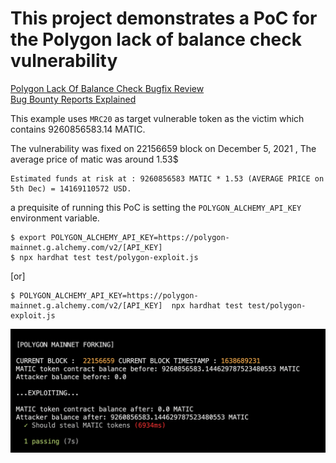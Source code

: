 # This project demonstrates a PoC for the Polygon lack of balance check vulnerability


[Polygon Lack Of Balance Check Bugfix Review](https://medium.com/immunefi/polygon-lack-of-balance-check-bugfix-postmortem-2-2m-bounty-64ec66c24c7d)  
[Bug Bounty Reports Explained](https://www.youtube.com/watch?v=wc4jARFuVYg&ab_channel=BugBountyReportsExplained)


This example uses `MRC20` as target vulnerable token as the victim which contains 9260856583.14 MATIC.

The vulnerability was fixed on 22156659 block on December 5, 2021 , The average price of matic was around 1.53$

```
Estimated funds at risk at : 9260856583 MATIC * 1.53 (AVERAGE PRICE on 5th Dec) = 14169110572 USD.
```

a prequisite of running this PoC is setting the `POLYGON_ALCHEMY_API_KEY` environment variable.

```
$ export POLYGON_ALCHEMY_API_KEY=https://polygon-mainnet.g.alchemy.com/v2/[API_KEY]  
$ npx hardhat test test/polygon-exploit.js
```

[or]

```
$ POLYGON_ALCHEMY_API_KEY=https://polygon-mainnet.g.alchemy.com/v2/[API_KEY]  npx hardhat test test/polygon-exploit.js
```

![PoC](./PolygonExploit.png)